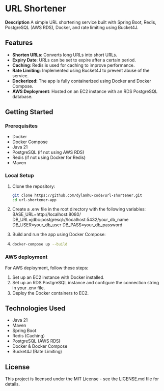 # URL Shortener
**Description**
A simple URL shortening service built with Spring Boot, Redis, PostgreSQL (AWS RDS), Docker, and rate limiting using Bucket4J.

## Features
- **Shorten URLs**: Converts long URLs into short URLs.
- **Expiry Date**: URLs can be set to expire after a certain period.
- **Caching**: Redis is used for caching to improve performance.
- **Rate Limiting**: Implemented using Bucket4J to prevent abuse of the service.
- **Dockerized**: The app is fully containerized using Docker and Docker Compose.
- **AWS Deployment**: Hosted on an EC2 instance with an RDS PostgreSQL database.

## Getting Started

### Prerequisites
- Docker
- Docker Compose
- Java 21
- PostgreSQL (if not using AWS RDS)
- Redis (if not using Docker for Redis)
- Maven

### Local Setup

1. Clone the repository:
   ```bash
   git clone https://github.com/dylanhu-code/url-shortener.git
   cd url-shortener-app
   ```
   
2. Create a .env file in the root directory with the following variables:
   BASE_URL=http://localhost:8080/
   DB_URL=jdbc:postgresql://localhost:5432/your_db_name
   DB_USER=your_db_user
   DB_PASS=your_db_password

3. Build and run the app using Docker Compose:
4. ```bash
   docker-compose up --build
   ```
### AWS deployment
For AWS deployment, follow these steps:
1. Set up an EC2 instance with Docker installed.
2. Set up an RDS PostgreSQL instance and configure the connection string in your .env file.
3. Deploy the Docker containers to EC2.

## Technologies Used
- Java 21
- Maven
- Spring Boot
- Redis (Caching)
- PostgreSQL (AWS RDS)
- Docker & Docker Compose
- Bucket4J (Rate Limiting)

## License
This project is licensed under the MIT License - see the LICENSE.md file for details.